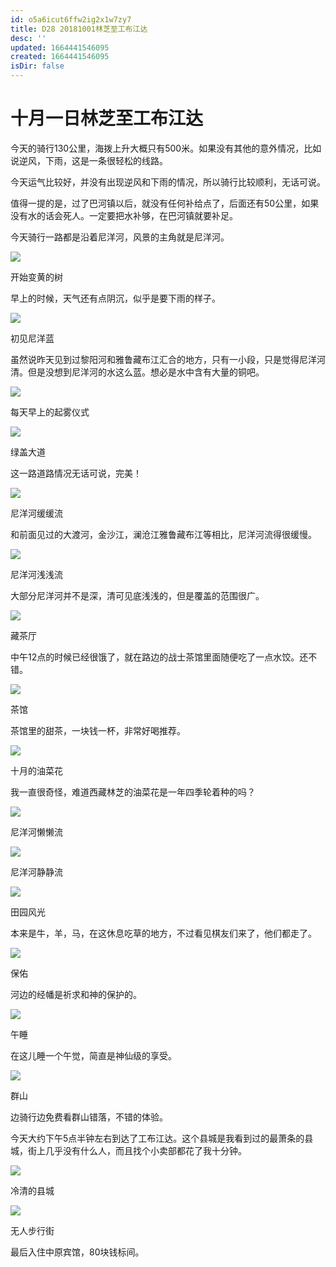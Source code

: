 ```yaml
---
id: o5a6icut6ffw2ig2x1w7zy7
title: D28 20181001林芝至工布江达
desc: ''
updated: 1664441546095
created: 1664441546095
isDir: false
---
```

# 十月一日林芝至工布江达

今天的骑行130公里，海拨上升大概只有500米。如果没有其他的意外情况，比如说逆风，下雨，这是一条很轻松的线路。

今天运气比较好，并没有出现逆风和下雨的情况，所以骑行比较顺利，无话可说。

值得一提的是，过了巴河镇以后，就没有任何补给点了，后面还有50公里，如果没有水的话会死人。一定要把水补够，在巴河镇就要补足。

今天骑行一路都是沿着尼洋河，风景的主角就是尼洋河。

![](https://ridemypic.oss-cn-chengdu.aliyuncs.com/rideimg/2616645-4ac17a6d3eb8ce89.jpg)  

开始变黄的树

早上的时候，天气还有点阴沉，似乎是要下雨的样子。

![](https://ridemypic.oss-cn-chengdu.aliyuncs.com/rideimg/2616645-5a7cbe82cccd5494.jpg)  

初见尼洋蓝

虽然说昨天见到过黎阳河和雅鲁藏布江汇合的地方，只有一小段，只是觉得尼洋河清。但是没想到尼洋河的水这么蓝。想必是水中含有大量的铜吧。

![](https://ridemypic.oss-cn-chengdu.aliyuncs.com/rideimg/2616645-1471a12b2c005015.jpg)  

每天早上的起雾仪式

![](https://ridemypic.oss-cn-chengdu.aliyuncs.com/rideimg/2616645-8afce5ffb3230d51.jpg)  

绿盖大道

这一路道路情况无话可说，完美！

![](https://ridemypic.oss-cn-chengdu.aliyuncs.com/rideimg/2616645-b19f7ca72bd8494e.jpg)  

尼洋河缓缓流

和前面见过的大渡河，金沙江，澜沧江雅鲁藏布江等相比，尼洋河流得很缓慢。

![](https://ridemypic.oss-cn-chengdu.aliyuncs.com/rideimg/2616645-b767990b38299964.jpg)  

尼洋河浅浅流

大部分尼洋河并不是深，清可见底浅浅的，但是覆盖的范围很广。

![](https://ridemypic.oss-cn-chengdu.aliyuncs.com/rideimg/2616645-1129b6d4caecf7b1.jpg)  

藏茶厅

中午12点的时候已经很饿了，就在路边的战士茶馆里面随便吃了一点水饺。还不错。

![](https://ridemypic.oss-cn-chengdu.aliyuncs.com/rideimg/2616645-75a3e321edd253e3.jpg)  

茶馆

茶馆里的甜茶，一块钱一杯，非常好喝推荐。

![](https://ridemypic.oss-cn-chengdu.aliyuncs.com/rideimg/2616645-1cecd783d63d5edf.jpg)  

十月的油菜花

我一直很奇怪，难道西藏林芝的油菜花是一年四季轮着种的吗？

![](https://ridemypic.oss-cn-chengdu.aliyuncs.com/rideimg/2616645-f3f6d237ce530bd5.jpg)  

尼洋河懒懒流

![](https://ridemypic.oss-cn-chengdu.aliyuncs.com/rideimg/2616645-1a1fe21d608ec9bd.jpg)  

尼洋河静静流

![](https://ridemypic.oss-cn-chengdu.aliyuncs.com/rideimg/2616645-6d86f3667cf8a433.jpg)  

田园风光

本来是牛，羊，马，在这休息吃草的地方，不过看见棋友们来了，他们都走了。

![](https://ridemypic.oss-cn-chengdu.aliyuncs.com/rideimg/2616645-1695c8fe140589d5.jpg)  

保佑

河边的经幡是祈求和神的保护的。

![](https://ridemypic.oss-cn-chengdu.aliyuncs.com/rideimg/2616645-3700ba1574245346.jpg)  

午睡

在这儿睡一个午觉，简直是神仙级的享受。

![](https://ridemypic.oss-cn-chengdu.aliyuncs.com/rideimg/2616645-087b409a01ee42a9.jpg)  

群山

边骑行边免费看群山错落，不错的体验。

今天大约下午5点半钟左右到达了工布江达。这个县城是我看到过的最萧条的县城，街上几乎没有什么人，而且找个小卖部都花了我十分钟。

![](https://ridemypic.oss-cn-chengdu.aliyuncs.com/rideimg/2616645-56276ceb30d6d5ed.jpg)  

冷清的县城

![](https://ridemypic.oss-cn-chengdu.aliyuncs.com/rideimg/2616645-38f44a850870885d.jpg)  

无人步行街

最后入住中原宾馆，80块钱标间。  
